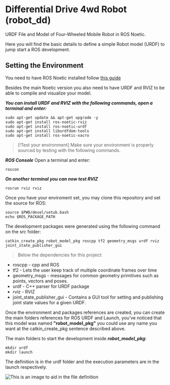 # Differential Drive 4wd Robot (robot_dd)
URDF File and Model of Four-Wheeled Mobile Robot in ROS Noetic.

Here you will find the basic details to define a simple Robot model (URDF) to jump start a ROS development.

## Setting the Environment
You need to have ROS Noetic installed follow [this guide](http://wiki.ros.org/noetic/Installation/Ubuntu)

Besides the main Noetic version you also need to have URDF and RVIZ to be able to compile and visualize your model.

***You can install URDF and RVIZ with the following commands, open a terminal and enter:***
```
sudo apt-get update && apt-get upgrade -y
sudo apt-get install ros-noetic-rviz
sudo apt-get install ros-noetic-urdf
sudo apt-get install liburdfdom-tools
sudo apt-get install ros-noetic-xacro
```

>[!Test your environment]
>Make sure your environment is properly sourced by testing with the following commands.

***ROS Console***
Open a terminal and enter:
```
roscon
```

***On another terminal you can now test RVIZ***
```
rosrun rviz rviz
```

Once you have your enviroment set, you may clone this repository and set the source for ROS:
```
source $PWD/devel/setub.bash
echo $ROS_PACKAGE_PATH
```

The development packages were generated using the following command on the src folder:
```
catkin_create_pkg robot_model_pkg roscpp tf2 geometry_msgs urdf rviz joint_state_publisher_gui
```

> Below the dependencies for this project:
* roscpp - cpp and ROS
* tf2 - Lets the user keep track of multiple coordinate frames over time
* geometry_msgs - messages for common geometry primitives such as points, vectors and poses.
* urdf - C++ parser for URDF package
* rviz - RVIZ
* joint_state_publisher_gui - Contains a GUI tool for setting and publishing joint state values for a given URDF.

Once the environment and packages references are created, you can create the main folders references for ROS URDF and Launch, you've noticed that this model was named **"robot_model_pkg"** you could use any name you want at the catkin_create_pkg sentence described above.

The main folders to start the development inside ***robot_model_pkg***:
```
mkdir urdf
mkdir launch
```

The definition is in the urdf folder and the execution parameters are in the launch respectively.

![This is an image to aid in the file definition](/main/assets/Screenshot%20from%202024-01-08%2012-56-10.png)

